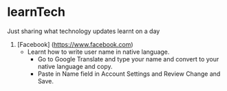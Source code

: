 learnTech
=========

Just sharing what technology updates learnt on a day

1. [Facebook] (https://www.facebook.com)
   * Learnt how to write user name in native language.
     * Go to Google Translate and type your name and convert to your native language and copy.
     * Paste in Name field in Account Settings and Review Change and Save.

